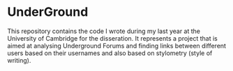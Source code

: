 # UnderGround

This repository contains the code I wrote during my last year at the University of Cambridge for the disseration. 
It represents a project that is aimed at analysing Underground Forums and finding links between different users based on their usernames and also based on stylometry (style of writing).
